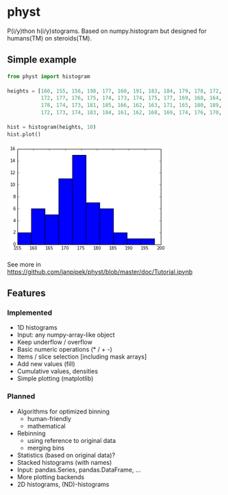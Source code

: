 # physt
P(i/y)thon h(i/y)stograms. Based on numpy.histogram but designed for humans(TM) on steroids(TM).

## Simple example

```python
from physt import histogram

heights = [160, 155, 156, 198, 177, 168, 191, 183, 184, 179, 178, 172, 173, 175,
           172, 177, 176, 175, 174, 173, 174, 175, 177, 169, 168, 164, 175, 188,
           178, 174, 173, 181, 185, 166, 162, 163, 171, 165, 180, 189, 166, 163,
           172, 173, 174, 183, 184, 161, 162, 168, 169, 174, 176, 170, 169, 165]
           
hist = histogram(heights, 10)
hist.plot()
```

![Heights plot](doc/heights.png)

See more in <https://github.com/janpipek/physt/blob/master/doc/Tutorial.ipynb>

## Features

### Implemented

* 1D histograms
* Input: any numpy-array-like object
* Keep underflow / overflow
* Basic numeric operations (* / + -)
* Items / slice selection [including mask arrays]
* Add new values (fill)
* Cumulative values, densities
* Simple plotting (matplotlib)

### Planned

* Algorithms for optimized binning
  - human-friendly
  - mathematical
* Rebinning
  - using reference to original data
  - merging bins
* Statistics (based on original data)?
* Stacked histograms (with names)
* Input: pandas.Series, pandas.DataFrame, ...
* More plotting backends
* 2D histograms, (ND)-histograms
